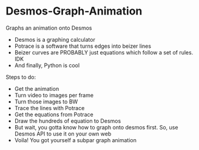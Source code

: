 # Desmos-Graph-Animation
Graphs an animation onto Desmos
- Desmos is a graphing calculator
- Potrace is a software that turns edges into beizer lines
- Beizer curves are PROBABLY just equations which follow a set of rules. IDK
- And finally, Python is cool

Steps to do:
- Get the animation
- Turn video to images per frame
- Turn those images to BW
- Trace the lines with Potrace
- Get the equations from Potrace
- Draw the hundreds of equation to Desmos
- But wait, you gotta know how to graph onto desmos first. So, use Desmos API to use it on your own web
- Voila! You got yourself a subpar graph animation
